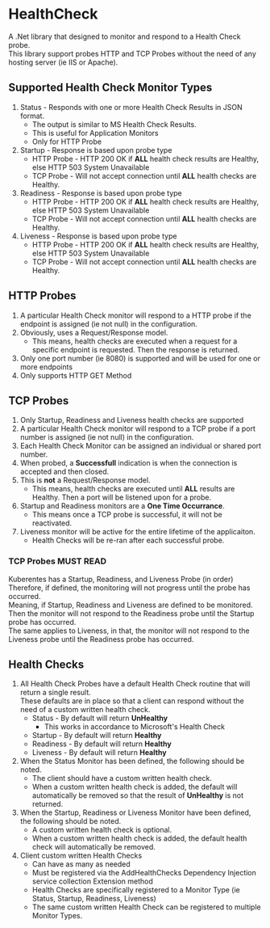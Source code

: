# HealthCheck 
A .Net library that designed to monitor and respond to a Health Check probe.  
This library support probes HTTP and TCP Probes without the need of any hosting server (ie IIS or Apache).


## Supported Health Check Monitor Types
1.  Status - Responds with one or more Health Check Results in JSON format.  
    -  The output is similar to MS Health Check Results. 
    -  This is useful for Application Monitors
    -  Only for HTTP Probe
2.  Startup - Response is based upon probe type
    -  HTTP Probe - HTTP 200 OK if **ALL** health check results are Healthy, else HTTP 503 System Unavailable
    -  TCP Probe - Will not accept connection until **ALL** health checks are Healthy.
3.  Readiness - Response is based upon probe type
    -  HTTP Probe - HTTP 200 OK if **ALL** health check results are Healthy, else HTTP 503 System Unavailable
    -  TCP Probe - Will not accept connection until **ALL** health checks are Healthy.
4.  Liveness - Response is based upon probe type
    -  HTTP Probe - HTTP 200 OK if **ALL** health check results are Healthy, else HTTP 503 System Unavailable
    -  TCP Probe - Will not accept connection until **ALL** health checks are Healthy.


## HTTP Probes
1.  A particular Health Check monitor will respond to a HTTP probe if the endpoint is assigned (ie not null) in the configuration.
2.  Obviously, uses a Request/Response model.  
    -  This means, health checks are executed when a request for a specific endpoint is requested.  Then the response is returned.
3.  Only one port number (ie 8080) is supported and will be used for one or more endpoints
4.  Only supports HTTP GET Method


## TCP Probes
1.  Only Startup, Readiness and Liveness health checks are supported
2.  A particular Health Check monitor will respond to a TCP probe if a port number is assigned (ie not null) in the configuration.
3.  Each Health Check Monitor can be assigned an individual or shared port number.
4.  When probed, a **Successfull** indication is when the connection is accepted and then closed.
5.  This is **not** a Request/Response model.
    -  This means, health checks are executed until **ALL** results are Healthy.  Then a port will be listened upon for a probe.
6.  Startup and Readiness monitors are a **One Time Occurrance**.
    -  This means once a TCP probe is successful, it will not be reactivated.
7.  Liveness monitor will be active for the entire lifetime of the applicaiton.
    -  Health Checks will be re-ran after each successful probe.

### TCP Probes **MUST READ**
Kuberentes has a Startup, Readiness, and Liveness Probe (in order)  
Therefore, if defined, the monitoring will not progress until the probe has occurred.  
Meaning, if Startup, Readiness and Liveness are defined to be monitored.  
Then the monitor will not respond to the Readiness probe until the Startup probe has occurred.  
The same applies to Liveness, in that, the monitor will not respond to the Liveness probe until the Readiness probe has occurred.  


## Health Checks
1.  All Health Check Probes have a default Health Check routine that will return a single result.  
    These defaults are in place so that a client can respond without the need of a custom written health check.
    -  Status - By default will return **UnHealthy**
        -  This works in accordance to Microsoft's Health Check
    -  Startup - By default will return **Healthy**
    -  Readiness - By default will return **Healthy**
    -  Liveness - By default will return **Healthy**
2.  When the Status Monitor has been defined, the following should be noted.
    -  The client should have a custom written health check.
    -  When a custom written health check is added, the default will automatically be removed so that the result of **UnHealthy** is not returned.
3.  When the Startup, Readiness or Liveness Monitor have been defined, the following should be noted.
    -  A custom written health check is optional.
    -  When a custom written health check is added, the default health check will automatically be removed.
4.  Client custom written Health Checks
    -  Can have as many as needed
    -  Must be registered via the AddHealthChecks Dependency Injection service collection Extension method
    -  Health Checks are specifically registered to a Monitor Type (ie Status, Startup, Readiness, Liveness)
    -  The same custom written Health Check can be registered to multiple Monitor Types.



